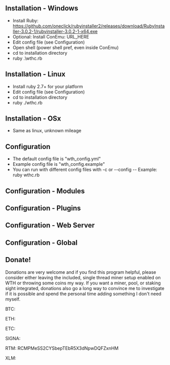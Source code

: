 ## Installation - Windows
- Install Ruby: https://github.com/oneclick/rubyinstaller2/releases/download/RubyInstaller-3.0.2-1/rubyinstaller-3.0.2-1-x64.exe
- Optional: Install ConEmu: URL_HERE
- Edit config file (see Configuration)
- Open shell (power shell pref, even inside ConEmu)
- cd to installation directory
- ruby .\wthc.rb

## Installation - Linux
- Install ruby 2.7+ for your platform
- Edit config file (see Configuration)
- cd to installation directory
- ruby ./wthc.rb

## Installation - OSx
- Same as linux, unknown mileage

## Configuration
- The default config file is "wth_config.yml"
- Example config file is "wth_config.example"
- You can run with different config files with -c <FILE> or --config <FILE>
-- Example:  ruby wthc.rb

## Configuration - Modules

## Configuration - Plugins

## Configuration - Web Server

## Configuration - Global

## Donate!
Donations are very welcome and if you find this program helpful, please consider either leaving the
included, single thread miner setup enabled on WTH or throwing some coins my way.  If you want a
miner, pool, or staking sight integrated, donations also go a long way to convince me to
investigate if it is possible and spend the personal time adding something I don't need myself.

BTC:

ETH: 

ETC: 

SIGNA: 

RTM: RCMPMeSS2CYSbepTEbR5X3dNpwDQFZxnHM

XLM: 
